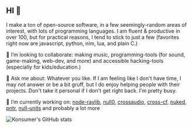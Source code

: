 ## HI 👋

I make a ton of open-source software, in a few seemingly-random areas of interest, with lots of programming languages. I am fluent & productive in over 100, but for practical reasons, I tend to stick to just a few (favorites right now are javascript, python, nim, lua, and plain C.)

👯 I’m looking to collaborate: making music, programming-tools (for sound, game-making, web-dev, and more) and accessible hacking-tools (especially for kids/education.)

💬 Ask me about: Whatever you like. If I am feeling like I don't have time, I may not answer or be a bit gruff, but I do enjoy helping people with their projects. Don't take it personal if I don't get right back. I'm pretty busy.

🔭 I’m currently working on: [node-raylib](https://github.com/RobLoach/node-raylib), [null0](https://github.com/notnullgames/null0), [crossaudio](https://konsumer.js.org/crossaudio/), [cross-cf](https://github.com/konsumer/cross-cf), [nuked](https://github.com/konsumer/nuked), [pntr](https://github.com/robloach/pntr), [null-units](https://github.com/konsumer/null-units) and probably a lot more

![Konsumer's GitHub stats](https://github-readme-stats.vercel.app/api?username=konsumer&show_icons=true&theme=transparent)
